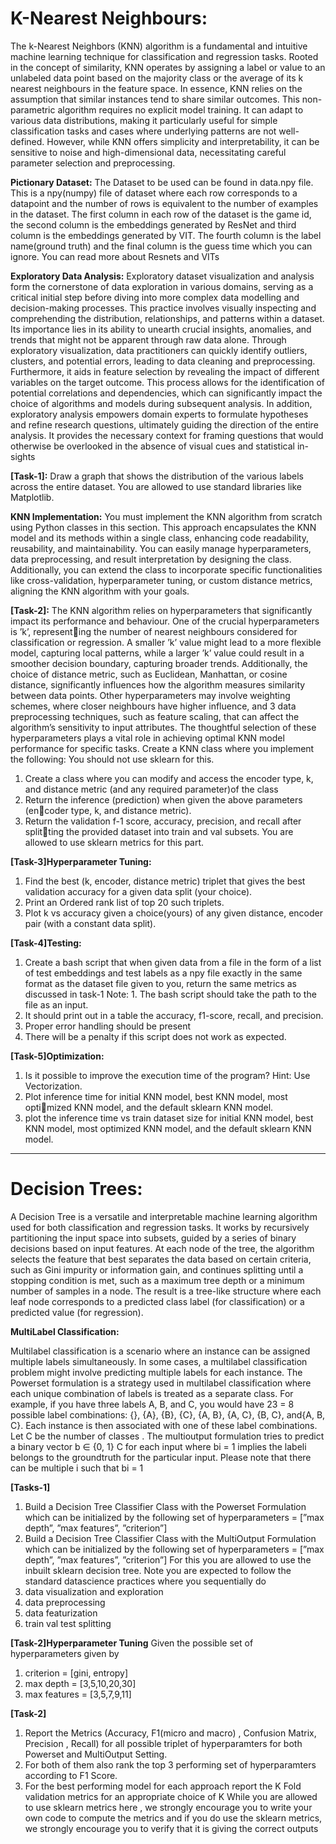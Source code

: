 # K-Nearest Neighbours:

The k-Nearest Neighbors (KNN) algorithm is a fundamental and intuitive machine learning technique for classification and regression tasks. Rooted in the concept of similarity, KNN operates by assigning a label or value to an unlabeled data point based on the majority class or the average of its k nearest neighbours in the feature space. In essence, KNN relies on the assumption that similar instances tend to share similar outcomes. This non-parametric algorithm requires no explicit model training. It can adapt to various data distributions, making it particularly useful for simple classification tasks and cases where underlying patterns are not well-defined. However, while KNN offers simplicity and interpretability, it can be sensitive to noise and high-dimensional data, necessitating careful parameter selection and preprocessing.

**Pictionary Dataset:** The Dataset to be used can be found in data.npy file. This is a npy(numpy) file of dataset where each row corresponds to a datapoint and the number of rows is equivalent to the number of examples in the dataset. The first column in each row of the dataset is the game id, the second column is the embeddings generated by ResNet and third column is the embeddings generated by VIT. The fourth column is the label name(ground truth) and the final column is the guess time which you can ignore. You can read more about Resnets and VITs


**Exploratory Data Analysis:** Exploratory dataset visualization and analysis form the cornerstone of data exploration in various domains, serving as a critical initial step before diving into more complex data modelling and decision-making processes. This practice involves visually inspecting and comprehending the distribution, relationships, and patterns within a dataset. Its importance lies in its ability to unearth crucial insights, anomalies, and trends that might not be apparent through raw data alone. Through exploratory visualization, data practitioners can quickly identify outliers, clusters, and potential errors, leading to data cleaning and preprocessing. Furthermore, it aids in feature selection by revealing the impact of different variables on the target outcome. This process allows for the identification of potential correlations and dependencies, which can significantly impact the choice of algorithms and models during subsequent analysis. In addition, exploratory analysis empowers domain experts to formulate hypotheses and refine research questions, ultimately guiding the direction of the entire analysis. It provides the necessary context for framing questions that would otherwise be overlooked in the absence of visual cues and statistical in-sights

**[Task-1]:** Draw a graph that shows the distribution of the various labels across the entire dataset. You are allowed to use standard libraries like Matplotlib.

**KNN Implementation:** You must implement the KNN algorithm from scratch using Python classes in this section. This approach encapsulates the KNN model and its methods within a single class, enhancing code readability, reusability, and maintainability. You can easily manage hyperparameters, data preprocessing, and result interpretation by designing the class. Additionally, you can extend the class to incorporate specific functionalities like cross-validation, hyperparameter tuning, or custom distance metrics, aligning the KNN algorithm with your goals.

**[Task-2]:** The KNN algorithm relies on hyperparameters that significantly impact its performance and behaviour. One of the crucial hyperparameters is ’k’, representing the number of nearest neighbours considered for classification or regression. A smaller ’k’ value might lead to a more flexible model, capturing local patterns, while a larger ’k’ value could result in a smoother decision boundary, capturing broader trends. Additionally, the choice of distance metric, such as Euclidean, Manhattan, or cosine distance, significantly influences how the algorithm measures similarity between data points. Other hyperparameters may involve weighting schemes, where closer neighbours have higher influence, and 3 data preprocessing techniques, such as feature scaling, that can affect the algorithm’s sensitivity to input attributes. The thoughtful selection of these hyperparameters plays a vital role in achieving optimal KNN model performance for specific tasks. Create a KNN class where you implement the following:
You should not use sklearn for this.
1. Create a class where you can modify and access the encoder type, k, and distance metric (and any required parameter)of the class 
2. Return the inference (prediction) when given the above parameters (encoder type, k, and distance metric). 
3. Return the validation f-1 score, accuracy, precision, and recall after splitting the provided dataset into train and val subsets. You are allowed to use sklearn metrics for this part.

**[Task-3]Hyperparameter Tuning:**
1. Find the best (k, encoder, distance metric) triplet that gives the best validation accuracy for a given data split (your choice). 
2. Print an Ordered rank list of top 20 such triplets. 
3. Plot k vs accuracy given a choice(yours) of any given distance, encoder pair (with a constant data split).

**[Task-4]Testing:**
1. Create a bash script that when given data from a file in the form of a list of test embeddings and test labels as a npy file exactly in the same format as the dataset file given to you, return the same metrics as discussed in task-1
Note: 1. The bash script should take the path to the file as an input. 
2. It should print out in a table the accuracy, f1-score, recall, and precision.
3. Proper error handling should be present 
4. There will be a penalty if this script does not work as expected.

**[Task-5]Optimization:**
1. Is it possible to improve the execution time of the program? Hint: Use Vectorization. 
2. Plot inference time for initial KNN model, best KNN model, most optimized KNN model, and the default sklearn KNN model. 
3. plot the inference time vs train dataset size for initial KNN model, best KNN model, most optimized KNN model, and the default sklearn KNN model.

--------------------------------------------------------------------------------------------------------------------------------------------------------
# Decision Trees:

A Decision Tree is a versatile and interpretable machine learning algorithm used
for both classification and regression tasks. It works by recursively partitioning
the input space into subsets, guided by a series of binary decisions based on
input features. At each node of the tree, the algorithm selects the feature
that best separates the data based on certain criteria, such as Gini impurity or
information gain, and continues splitting until a stopping condition is met, such
as a maximum tree depth or a minimum number of samples in a node. The
result is a tree-like structure where each leaf node corresponds to a predicted
class label (for classification) or a predicted value (for regression).

**MultiLabel Classification:**
 
Multilabel classification is a scenario where an instance can be assigned multiple
labels simultaneously. In some cases, a multilabel classification problem might
involve predicting multiple labels for each instance.
The Powerset formulation is a strategy used in multilabel classification where
each unique combination of labels is treated as a separate class. For example,
if you have three labels A, B, and C, you would have 23 = 8 possible label
combinations: {}, {A}, {B}, {C}, {A, B}, {A, C}, {B, C}, and{A, B, C}. Each
instance is then associated with one of these label combinations.
Let C be the number of classes . The multioutput formulation tries to predict
a binary vector b ∈ {0, 1}
C for each input where bi = 1 implies the labeli belongs
to the groundtruth for the particular input. Please note that there can be
multiple i such that bi = 1

**[Tasks-1]**
1. Build a Decision Tree Classifier Class with the Powerset Formulation
which can be initialized by the following set of hyperparameters = [”max
depth”, ”max features”, ”criterion”]
2. Build a Decision Tree Classifier Class with the MultiOutput Formulation which can be initialized by the following set of hyperparameters =
[”max depth”, ”max features”, ”criterion”]
For this you are allowed to use the inbuilt sklearn decision tree. Note you are
expected to follow the standard datascience practices where you sequentially do
1. data visualization and exploration
2. data preprocessing
3. data featurization
4. train val test splitting
   
**[Task-2]Hyperparameter Tuning**
Given the possible set of hyperparameters given by
1. criterion = [gini, entropy]
2. max depth = [3,5,10,20,30]
3. max features = [3,5,7,9,11]

**[Task-2]**
1. Report the Metrics (Accuracy, F1(micro and macro) , Confusion Matrix,
Precision , Recall) for all possible triplet of hyperparamters for both Powerset and MultiOutput Setting.
2. For both of them also rank the top 3 performing set of hyperparamters
according to F1 Score.
3. For the best performing model for each approach report the K Fold validation metrics for an appropriate choice of K While you are allowed to use
sklearn metrics here , we strongly encourage you to write your own code
to compute the metrics and if you do use the sklearn metrics, we strongly
encourage you to verify that it is giving the correct outputs
